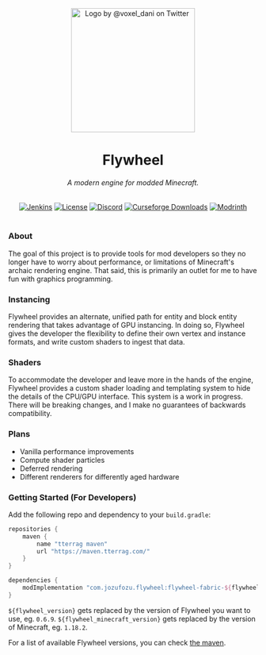 <div align="center">
	<img src="https://i.imgur.com/yVFgPpr.png" alt="Logo by @voxel_dani on Twitter" width="250">
	<h1>Flywheel</h1>
	<h6>A modern engine for modded Minecraft.</h6>
	<a href='https://ci.tterrag.com/job/Flywheel/job/Fabric/job/1.18/'><img src='https://ci.tterrag.com/job/Flywheel/job/Fabric/job/1.18/badge/icon' alt="Jenkins"></a>
	<a href="https://github.com/Jozufozu/Flywheel/blob/HEAD/LICENSE.md"><img src="https://img.shields.io/github/license/Jozufozu/Flywheel?style=flat&color=900c3f" alt="License"></a>
	<a href="https://discord.gg/xjD59ThnXy"><img src="https://img.shields.io/discord/841464837406195712?color=5865f2&label=Discord&style=flat" alt="Discord"></a>
	<a href="https://www.curseforge.com/minecraft/mc-mods/flywheel"><img src="http://cf.way2muchnoise.eu/486392.svg" alt="Curseforge Downloads"></a>
	<a href="https://modrinth.com/mod/flywheel"><img src="https://img.shields.io/modrinth/dt/flywheel?logo=modrinth&label=&suffix=%20&style=flat&color=242629&labelColor=5ca424&logoColor=1c1c1c" alt="Modrinth"></a>
	<br></br>
</div>

### About

The goal of this project is to provide tools for mod developers so they no longer have to worry about performance, or
limitations of Minecraft's archaic rendering engine. That said, this is primarily an outlet for me to have fun with
graphics programming.

### Instancing

Flywheel provides an alternate, unified path for entity and block entity rendering that takes advantage of GPU
instancing. In doing so, Flywheel gives the developer the flexibility to define their own vertex and instance formats,
and write custom shaders to ingest that data.

### Shaders

To accommodate the developer and leave more in the hands of the engine, Flywheel provides a custom shader loading and
templating system to hide the details of the CPU/GPU interface. This system is a work in progress. There will be
breaking changes, and I make no guarantees of backwards compatibility.

### Plans

- Vanilla performance improvements
- Compute shader particles
- Deferred rendering
- Different renderers for differently aged hardware

### Getting Started (For Developers)

Add the following repo and dependency to your `build.gradle`:

```groovy
repositories {
    maven {
        name "tterrag maven"
        url "https://maven.tterrag.com/"
    }
}

dependencies {
    modImplementation "com.jozufozu.flywheel:flywheel-fabric-${flywheel_minecraft_version}:${flywheel_version}"
}
```
`${flywheel_version}` gets replaced by the version of Flywheel you want to use, eg. `0.6.9`.
`${flywheel_minecraft_version}` gets replaced by the version of Minecraft, eg. `1.18.2`.

For a list of available Flywheel versions, you can check [the maven](https://maven.tterrag.com/com/jozufozu/flywheel/).
